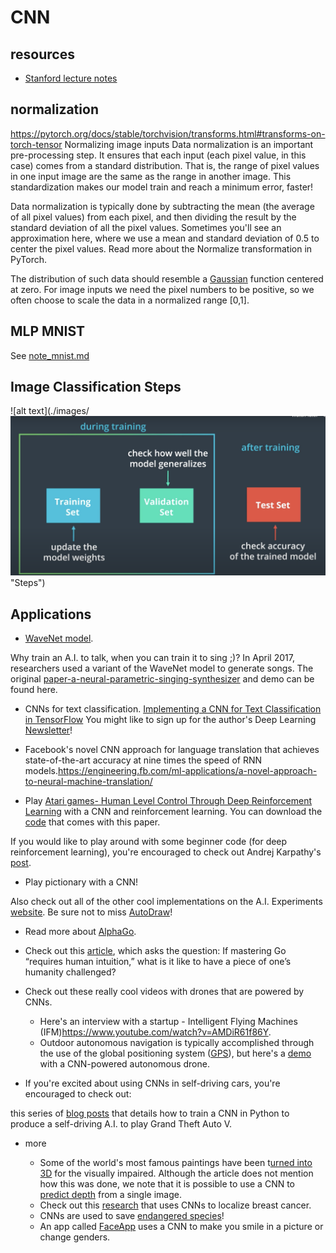 # CNN
## resources
- [Stanford lecture notes](https://cs231n.github.io/neural-networks-1/)
## normalization
https://pytorch.org/docs/stable/torchvision/transforms.html#transforms-on-torch-tensor
Normalizing image inputs
Data normalization is an important pre-processing step. It ensures that each input (each pixel value, in this case) comes from a standard distribution. That is, the range of pixel values in one input image are the same as the range in another image. This standardization makes our model train and reach a minimum error, faster!

Data normalization is typically done by subtracting the mean (the average of all pixel values) from each pixel, and then dividing the result by the standard deviation of all the pixel values. Sometimes you'll see an approximation here, where we use a mean and standard deviation of 0.5 to center the pixel values. Read more about the Normalize transformation in PyTorch.

The distribution of such data should resemble a [Gaussian](https://mathworld.wolfram.com/GaussianFunction.html) function centered at zero. For image inputs we need the pixel numbers to be positive, so we often choose to scale the data in a normalized range [0,1].

## MLP MNIST
See [note_mnist.md](../note_mnist.md)

## Image Classification Steps
![alt text](./images/![alt text](./images/validation_set.png "validation") "Steps")

## Applications
- [WaveNet model](https://deepmind.com/blog/article/wavenet-generative-model-raw-audio).

Why train an A.I. to talk, when you can train it to sing ;)? In April 2017, researchers used a variant of the WaveNet model to generate songs. The original [paper-a-neural-parametric-singing-synthesizer](https://arxiv.org/abs/1704.03809) and demo can be found here.
- CNNs for text classification.
[Implementing a CNN for Text Classification in TensorFlow](http://www.wildml.com/2015/12/implementing-a-cnn-for-text-classification-in-tensorflow/)
You might like to sign up for the author's Deep Learning [Newsletter](https://www.getrevue.co/profile/wildml)!

- Facebook's novel CNN approach for language translation that achieves state-of-the-art accuracy at nine times the speed of RNN models.https://engineering.fb.com/ml-applications/a-novel-approach-to-neural-machine-translation/

- Play [Atari games- Human Level Control Through Deep Reinforcement Learning](https://deepmind.com/research/publications/human-level-control-through-deep-reinforcement-learning) with a CNN and reinforcement learning. You can download the [code](https://sites.google.com/a/deepmind.com/dqn/) that comes with this paper.

If you would like to play around with some beginner code (for deep reinforcement learning), you're encouraged to check out Andrej Karpathy's [post](http://karpathy.github.io/2016/05/31/rl/).

- Play pictionary with a CNN!

Also check out all of the other cool implementations on the A.I. Experiments [website](https://experiments.withgoogle.com/collection/ai). Be sure not to miss [AutoDraw](https://www.autodraw.com)!

- Read more about [AlphaGo](https://deepmind.com/research/case-studies/alphago-the-story-so-far).

- Check out this [article](https://www.technologyreview.com/2017/04/28/106009/finding-solace-in-defeat-by-artificial-intelligence/), which asks the question: If mastering Go “requires human intuition,” what is it like to have a piece of one’s humanity challenged?

- Check out these really cool videos with drones that are powered by CNNs.

  - Here's an interview with a startup - Intelligent Flying Machines (IFM)https://www.youtube.com/watch?v=AMDiR61f86Y.
  - Outdoor autonomous navigation is typically accomplished through the use of the global positioning system ([GPS](https://www.droneomega.com/gps-drone-navigation-works/)), but here's a [demo](https://www.youtube.com/watch?v=wSFYOw4VIYY) with a CNN-powered autonomous drone.

- If you're excited about using CNNs in self-driving cars, you're encouraged to check out:

this series of [blog posts](https://pythonprogramming.net/game-frames-open-cv-python-plays-gta-v/) that details how to train a CNN in Python to produce a self-driving A.I. to play Grand Theft Auto V.
- more

  - Some of the world's most famous paintings have been t[urned into 3D](https://www.businessinsider.com/3d-printed-works-of-art-for-the-blind-2016-1) for the visually impaired. Although the article does not mention how this was done, we note that it is possible to use a CNN to [predict depth](https://cs.nyu.edu/~deigen/depth/) from a single image.
  - Check out this [research](https://ai.googleblog.com/2017/03/assisting-pathologists-in-detecting.html) that uses CNNs to localize breast cancer.
  - CNNs are used to save [endangered species](https://blogs.nvidia.com/blog/2016/11/04/saving-endangered-species/?adbsc=social_20170303_70517416)!
  - An app called [FaceApp](https://www.digitaltrends.com/photography/faceapp-neural-net-image-editing/) uses a CNN to make you smile in a picture or change genders.
